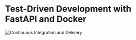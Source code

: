 # Test-Driven Development with FastAPI and Docker

![Continuous Integration and Delivery](https://github.com/MaximeBarbet/fastapi-tdd-docker/workflows/Continuous%20Integration%20and%20Delivery/badge.svg?branch=master)